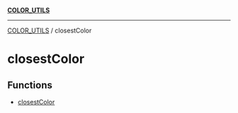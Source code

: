 [**COLOR_UTILS**](../README.md)

***

[COLOR_UTILS](../README.md) / closestColor

# closestColor

## Functions

- [closestColor](functions/closestColor.md)
